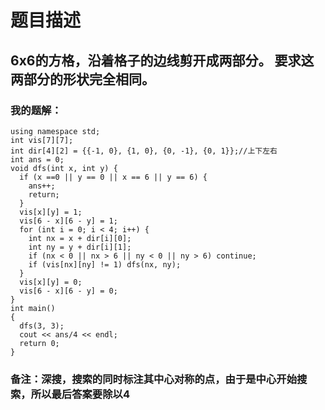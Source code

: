 # 题目描述
## 6x6的方格，沿着格子的边线剪开成两部分。 要求这两部分的形状完全相同。
### 我的题解：
```#include <iostream>
using namespace std;
int vis[7][7];
int dir[4][2] = {{-1, 0}, {1, 0}, {0, -1}, {0, 1}};//上下左右
int ans = 0;
void dfs(int x, int y) {
  if (x ==0 || y == 0 || x == 6 || y == 6) {
    ans++;
    return;
  }
  vis[x][y] = 1;
  vis[6 - x][6 - y] = 1;
  for (int i = 0; i < 4; i++) {
    int nx = x + dir[i][0];
    int ny = y + dir[i][1];
    if (nx < 0 || nx > 6 || ny < 0 || ny > 6) continue;
    if (vis[nx][ny] != 1) dfs(nx, ny);
  }
  vis[x][y] = 0;
  vis[6 - x][6 - y] = 0;
}
int main()
{
  dfs(3, 3);
  cout << ans/4 << endl;
  return 0;
}
```
### **备注**：深搜，搜索的同时标注其中心对称的点，由于是中心开始搜索，所以最后答案要除以4